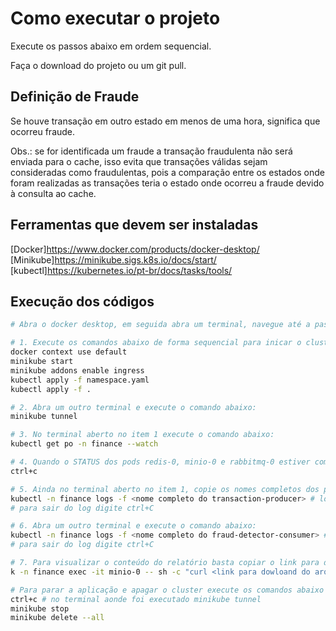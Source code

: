 # Como executar o projeto
Execute os passos abaixo em ordem sequencial.

Faça o download do projeto ou um git pull.

## Definição de Fraude
Se houve transação em outro estado em menos de uma hora, significa que ocorreu fraude.

Obs.: se for identificada um fraude a transação fraudulenta não será enviada para o cache, isso evita que transações válidas sejam consideradas como fraudulentas, pois a comparação entre os estados onde foram realizadas as transações teria o estado onde ocorreu a fraude devido à consulta ao cache.


## Ferramentas que devem ser instaladas
[Docker]https://www.docker.com/products/docker-desktop/
[Minikube]https://minikube.sigs.k8s.io/docs/start/
[kubectl]https://kubernetes.io/pt-br/docs/tasks/tools/

## Execução dos códigos

```BASH
# Abra o docker desktop, em seguida abra um terminal, navegue até a pasta onde foi realizado o dowloand do projeto.

# 1. Execute os comandos abaixo de forma sequencial para inicar o cluster, habilitar o ingress do minikube e aplicar os recursos no cluster:
docker context use default
minikube start
minikube addons enable ingress
kubectl apply -f namespace.yaml
kubectl apply -f .

# 2. Abra um outro terminal e execute o comando abaixo:
minikube tunnel

# 3. No terminal aberto no item 1 execute o comando abaixo:
kubectl get po -n finance --watch

# 4. Quando o STATUS dos pods redis-0, minio-0 e rabbitmq-0 estiver como running execute o comando abaixo:
ctrl+c

# 5. Ainda no terminal aberto no item 1, copie os nomes completos dos pods fraud-detector-consumer e transaction-producer (resultado do comando anterior) e execute os comandos abaixo:
kubectl -n finance logs -f <nome completo do transaction-producer> # logs das transações efetuadas (pode demorar alguns segundos para aparecer algo, basta esperar)
# para sair do log digite ctrl+C

# 6. Abra um outro terminal e execute o comando abaixo:
kubectl -n finance logs -f <nome completo do fraud-detector-consumer> # logs das transações fraudulentas (pode demorar alguns segundos para aparecer algo, basta esperar)
# para sair do log digite ctrl+C

# 7. Para visualizar o conteúdo do relatório basta copiar o link para dowloand do arquivo desejado e executar os comandos abaixo:
k -n finance exec -it minio-0 -- sh -c "curl <link para dowloand do arquivo desejado>"

# Para parar a aplicação e apagar o cluster execute os comandos abaixo de forma sequencial:
ctrl+c # no terminal aonde foi executado minikube tunnel
minikube stop
minikube delete --all

```